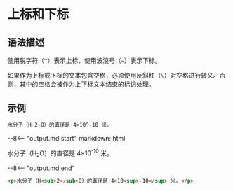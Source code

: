 # 上标和下标

## 语法描述

使用脱字符（`^`）表示上标，使用波浪号（`~`）表示下标。

如果作为上标或下标的文本包含空格，必须使用反斜杠（`\`）对空格进行转义。否则，其中的空格会被作为上下标文本结束的标记处理。

## 示例

```markdown
水分子（H~2~O）的直径是 4×10^-10 米。
```

--8<-- "output.md:start"
    markdown: html
    <p>水分子（H<sub>2</sub>O）的直径是 4×10<sup>-10</sup> 米。</p>
  --8<-- "output.md:end"

```html
<p>水分子（H<sub>2</sub>O）的直径是 4×10<sup>-10</sup> 米。</p>
```
